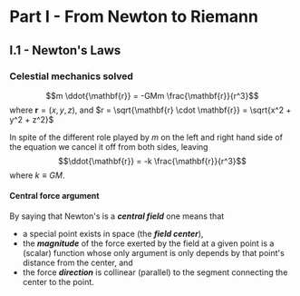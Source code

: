 # Part I - From Newton to Riemann
## I.1 - Newton's Laws
### Celestial mechanics solved

$$m \ddot{\mathbf{r}} = -GMm \frac{\mathbf{r}}{r^3}$$ where $\mathbf{r} = (x, y, z)$, and $r = \sqrt{\mathbf{r} \cdot \mathbf{r}} = \sqrt{x^2 + y^2 + z^2}$

In spite of the different role played by $m$ on the left and right hand side of the equation we cancel it off from both sides, leaving
$$\ddot{\mathbf{r}} = -k \frac{\mathbf{r}}{r^3}$$ where $k \equiv GM$. 

#### Central force argument
By saying that Newton's is a ***central field***  one means that 

 - a special point exists in space (the ***field center***),
 - the ***magnitude*** of the force exerted by the field at a given point is a (scalar) function whose only argument is only depends by that point's distance from the center, and 
 - the force ***direction*** is collinear (parallel) to the segment connecting the center to the point. 




<!--stackedit_data:
eyJoaXN0b3J5IjpbMTA5MjAwOTY3N119
-->